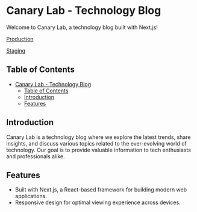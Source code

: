 # Canary Lab - Technology Blog

Welcome to Canary Lab, a technology blog built with Next.js!

[Production](https://canary-lab.vercel.app/)

[Staging](https://canary-lab-stag.vercel.app/)

## Table of Contents

- [Canary Lab - Technology Blog](#canary-lab---technology-blog)
  - [Table of Contents](#table-of-contents)
  - [Introduction](#introduction)
  - [Features](#features)

## Introduction

Canary Lab is a technology blog where we explore the latest trends, share insights, and discuss various topics related to the ever-evolving world of technology. Our goal is to provide valuable information to tech enthusiasts and professionals alike.

## Features

- Built with Next.js, a React-based framework for building modern web applications.
- Responsive design for optimal viewing experience across devices.
